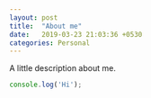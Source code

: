 ```yaml
---
layout: post
title:  "About me"
date:   2019-03-23 21:03:36 +0530
categories: Personal
---
```

A little description about me.

```javascript
console.log('Hi');
```

